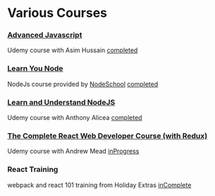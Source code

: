 # Various Courses

### [Advanced Javascript](https://www.udemy.com/top-javascript-interview-questions-and-answers/learn/v4/overview)
Udemy course with Asim Hussain [completed](https://github.com/TomFirth/courses/tree/master/advancedJavascript)

### [Learn You Node](https://github.com/workshopper/learnyounode)
NodeJs course provided by [NodeSchool](https://nodeschool.io/) [completed](https://github.com/TomFirth/courses/tree/master/learnyounode)

### [Learn and Understand NodeJS](https://www.udemy.com/understand-nodejs/learn/v4/overview)
Udemy course with Anthony Alicea [completed](https://github.com/TomFirth/courses/tree/master/nodeTodo)

### [The Complete React Web Developer Course (with Redux)](https://www.udemy.com/react-2nd-edition/learn/v4/overview)
Udemy course with Andrew Mead [inProgress](https://github.com/TomFirth/courses/tree/master/completeReactDeveloper)

### React Training
webpack and react 101 training from Holiday Extras [inComplete](https://github.com/TomFirth/courses/tree/master/react-training)
